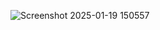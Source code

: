 ![Screenshot 2025-01-19 150557](https://github.com/user-attachments/assets/5f4b597e-560f-4c32-9aec-c95a3711c1f0)
